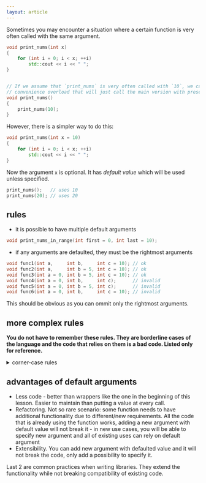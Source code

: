```yaml
---
layout: article
---
```


Sometimes you may encounter a situation where a certain function is very often called with the same argument.

```c++
void print_nums(int x)
{
    for (int i = 0; i < x; ++i)
        std::cout << i << " ";
}


// If we assume that `print_nums` is very often called with `10`, we can write a
// convenience overload that will just call the main version with preset argument:
void print_nums()
{
    print_nums(10);
}
```

However, there is a simpler way to do this:

```c++
void print_nums(int x = 10)
{
    for (int i = 0; i < x; ++i)
        std::cout << i << " ";
}
```

Now the argument `x` is optional. It has *default value* which will be used unless specified.

```c++
print_nums();   // uses 10
print_nums(20); // uses 20
```

## rules

- it is possible to have multiple default arguments

```c++
void print_nums_in_range(int first = 0, int last = 10);
```

- if any arguments are defaulted, they must be the rightmost arguments

```c++
void func1(int a,     int b,     int c = 10); // ok
void func2(int a,     int b = 5, int c = 10); // ok
void func3(int a = 0, int b = 5, int c = 10); // ok
void func4(int a = 0, int b,     int c);      // invalid
void func5(int a = 0, int b = 5, int c);      // invalid
void func6(int a = 0, int b,     int c = 10); // invalid
```

This should be obvious as you can ommit only the rightmost arguments.

## more complex rules

**You do not have to remember these rules. They are borderline cases of the language and the code that relies on them is a bad code. Listed only for reference.**

<details>
<summary>corner-case rules</summary>
<p markdown="block">

- If a function is **redeclared in the same scope**, default arguments can be added.

```c++
void f(int x, int y);
void f(int x, int y = 10); // ok, adds default argument

void h()
{
    void f(int x = 0, int y); // error: not in the same scope
}

void f(int x = 0, int y); // ok, adds default argument (specifying y again would be an error)
```

<div class="note pro-tip">
Write function declaration only once, with everything needed. Don't redeclare to add/fix something - change first declaration instead.
</div>

- If an `inline` function is declared in different translation units, the accumulated sets of default arguments must be the same at the end of each translation unit.

- If a `friend` declaration specifies a default, it must be a friend function definition, and no other declarations of this function are allowed in the translation unit.

- The using-declaration carries over the set of known default arguments, and if more arguments are added later to the function's namespace, those defaults are also visible anywhere the using-declaration is visible.

```c++
namespace N
{
    void f(int, int = 1);
}

using N::f;
void g()
{
    f(7); // calls f(7, 1);
    f();  // error, need 1 or 2 arguments
}

namespace N
{
    void f(int = 2, int);
}

void h()
{
    f();  // calls f(2, 1);
}
```

- The names used in the default arguments are looked up, checked for accessibility, and bound at the point of declaration, but are executed at the point of the function call.

```c++
int a = 1;
int f(int);
int g(int x = f(a)); // lookup for f finds ::f, lookup for a finds ::a
                     // the value of ::a, which is 1 at this point, is not used
void h()
{
    a = 2;  // changes the value of ::a

    {
        int a = 3;
        g();       // calls f(2), then calls g() with the result
    }
}
```

- Local variables are not allowed in default arguments unless used in unevaluated context

```c++
void f()
{
    int n = 1;
    extern void g(int x = n); // error: local variable cannot be a default
    extern void h(int x = sizeof n); // OK as of CWG 2082 (C++14)
}
```

- \[...\] more rules regarding pointers, classes and lambdas (ommited because explained later). Full information: https://en.cppreference.com/w/cpp/language/default_arguments

</p>
</details>

## advantages of default arguments

- Less code - better than wrappers like the one in the beginning of this lesson. Easier to maintain than putting a value at every call.
- Refactoring. Not so rare scenario: some function needs to have additional functionality due to different/new requirements. All the code that is already using the function works, adding a new argument with default value will not break it - in new use cases, you will be able to specify new argument and all of existing uses can rely on default argument
- Extensibility. You can add new argument with defaulted value and it will not break the code, only add a possibility to specify it.

Last 2 are common practices when writing libraries. They extend the functionality while not breaking compatibility of existing code.

